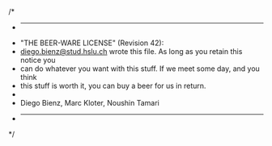 /*
 * ----------------------------------------------------------------------------
 * "THE BEER-WARE LICENSE" (Revision 42):
 * <diego.bienz@stud.hslu.ch> wrote this file.  As long as you retain this notice you
 * can do whatever you want with this stuff. If we meet some day, and you think
 * this stuff is worth it, you can buy a beer for us in return.   
 *
 * Diego Bienz, Marc Kloter, Noushin Tamari
 * ----------------------------------------------------------------------------
 */
